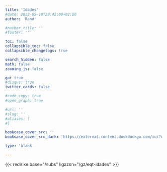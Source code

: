 ```yaml
---
title: 'Idades'
#date: 2022-05-18T20:42:00+02:00
author: 'Ran#'

#navbar_title: ''
#footer: ''

toc: false
collapsible_toc: false
collapsible_changelogs: true

search_hidden: false
math: false
zooming_js: false

ga: true
#disqus: true
twitter_cards: false

#code_copy: true
#open_graph: true

#url: ''
#slug: ''
#aliases: [
#]

bookcase_cover_src: ''
bookcase_cover_src_dark: 'https://external-content.duckduckgo.com/iu/?u=https%3A%2F%2Fupload.wikimedia.org%2Fwikipedia%2Fcommons%2Fthumb%2Fe%2Fe9%2FWhite_TV-PG-V_icon.png%2F1200px-White_TV-PG-V_icon.png'

type: 'blank'

---
```


{{< redirixe base="/subs" ligazon="/gz/eqt-idades" >}}
